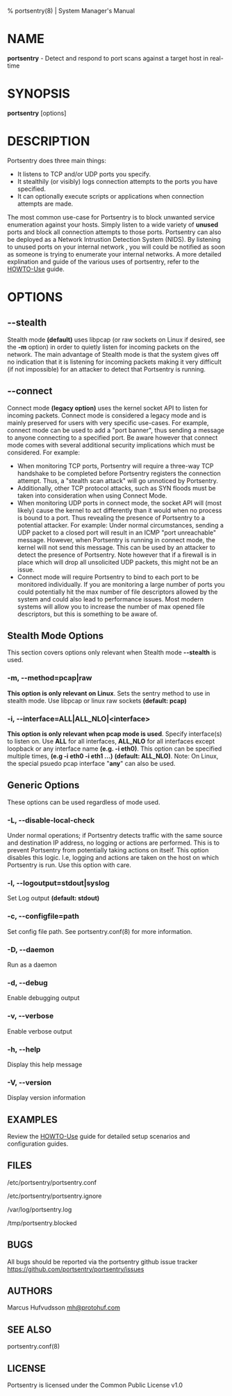 % portsentry(8) | System Manager's Manual

# NAME

**portsentry** \- Detect and respond to port scans against a target host in real\-time

# SYNOPSIS

**portsentry** \[options\]

# DESCRIPTION

Portsentry does three main things:

* It listens to TCP and/or UDP ports you specify.
* It stealthily (or visibly) logs connection attempts to the ports you have specified.
* It can optionally execute scripts or applications when connection attempts are made.

The most common use\-case for Portsentry is to block unwanted service enumeration against your hosts. Simply listen to a wide variety of **unused** ports and block all connection attempts to those ports. Portsentry can also be deployed as a Network Intrustion Detection System (NIDS). By listening to unused ports on your internal network , you will could be notified as soon as someone is trying to enumerate your internal networks. A more detailed explination and guide of the various uses of portsentry, refer to the [HOWTO-Use](https://github.com/portsentry/portsentry/blob/master/docs/HOWTO-Use.md) guide.

# OPTIONS

## \-\-stealth

Stealth mode **(default)** uses libpcap (or raw sockets on Linux if desired, see the **\-m** option) in order to quietly listen for incoming packets on the network. The main advantage of Stealth mode is that the system gives off no indication that it is listening for incoming packets making it very difficult (if not impossible) for an attacker to detect that Portsentry is running.

## \-\-connect
Connect mode **(legacy option)** uses the kernel socket API to listen for incoming packets. Connect mode is considered a legacy mode and is mainly preserved for users with very specific use\-cases. For example, connect mode can be used to add a "port banner", thus sending a message to anyone connecting to a specified port. Be aware however that connect mode comes with several additional security implications which must be considered. For example:

* When monitoring TCP ports, Portsentry will require a three\-way TCP handshake to be completed before Portsentry registers the connection attempt. Thus, a "stealth scan attack" will go unnoticed by Portsentry.
* Additionally, other TCP protocol attacks, such as SYN floods must be taken into consideration when using Connect Mode.
* When monitoring UDP ports in connect mode, the socket API will (most likely) cause the kernel to act differently than it would when no process is bound to a port. Thus revealing the presence of Portsentry to a potential attacker. For example: Under normal circumstances, sending a UDP packet to a closed port will result in an ICMP "port unreachable" message. However, when Portsentry is running in connect mode, the kernel will not send this message. This can be used by an attacker to detect the presence of Portsentry. Note however that if a firewall is in place which will drop all unsolicited UDP packets, this might not be an issue.
* Connect mode will require Portsentry to bind to each port to be monitored individually. If you are monitoring a large number of ports you could potentially hit the max number of file descriptors allowed by the system and could also lead to performance issues. Most modern systems will allow you to increase the number of max opened file descriptors, but this is something to be aware of.

## Stealth Mode Options

This section covers options only relevant when Stealth mode **\-\-stealth** is used.

### \-m, \-\-method=pcap|raw
**This option is only relevant on Linux**. Sets the sentry method to use in stealth mode. Use libpcap or linux raw sockets **(default: pcap)**

### \-i, \-\-interface=ALL|ALL_NLO|\<interface\>

**This option is only relevant when pcap mode is used**. Specify interface(s) to listen on. Use **ALL** for all interfaces, **ALL_NLO** for all interfaces except loopback or any interface name **(e.g. \-i eth0)**. This option can be specified multiple times, **(e.g \-i eth0 \-i eth1 ...)** **(default: ALL_NLO)**. Note: On Linux, the special psuedo pcap interface "**any**" can also be used.

## Generic Options

These options can be used regardless of mode used.

### \-L, \-\-disable\-local\-check

Under normal operations; if Portsentry detects traffic with the same source and destination IP address, no logging or actions are performed. This is to prevent Portsentry from potentially taking actions on itself. This option disables this logic. I.e, logging and actions are taken on the host on which Portsentry is run. Use this option with care.

### \-l, \-\-logoutput=stdout|syslog

Set Log output **(default: stdout)**

### \-c, \-\-configfile=path

Set config file path. See portsentry.conf(8) for more information.

### \-D, \-\-daemon

Run as a daemon

### \-d, \-\-debug

Enable debugging output

### \-v, \-\-verbose

Enable verbose output

### \-h, \-\-help

Display this help message

### \-V, \-\-version

Display version information

## EXAMPLES

Review the [HOWTO-Use](https://github.com/portsentry/portsentry/blob/master/docs/HOWTO-Use.md) guide for detailed setup scenarios and configuration guides.

## FILES

/etc/portsentry/portsentry.conf

/etc/portsentry/portsentry.ignore

/var/log/portsentry.log

/tmp/portsentry.blocked

## BUGS

All bugs should be reported via the portsentry github issue tracker https://github.com/portsentry/portsentry/issues

## AUTHORS

Marcus Hufvudsson <mh@protohuf.com>

## SEE ALSO

portsentry.conf(8)

## LICENSE

Portsentry is licensed under the Common Public License v1.0 
